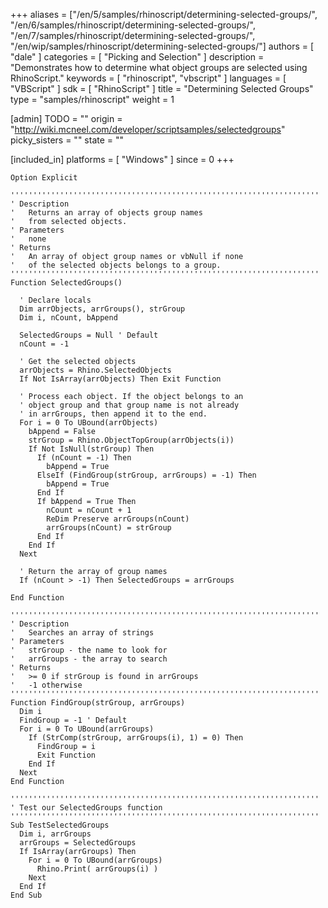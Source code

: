+++
aliases = ["/en/5/samples/rhinoscript/determining-selected-groups/", "/en/6/samples/rhinoscript/determining-selected-groups/", "/en/7/samples/rhinoscript/determining-selected-groups/", "/en/wip/samples/rhinoscript/determining-selected-groups/"]
authors = [ "dale" ]
categories = [ "Picking and Selection" ]
description = "Demonstrates how to determine what object groups are selected using RhinoScript."
keywords = [ "rhinoscript", "vbscript" ]
languages = [ "VBScript" ]
sdk = [ "RhinoScript" ]
title = "Determining Selected Groups"
type = "samples/rhinoscript"
weight = 1

[admin]
TODO = ""
origin = "http://wiki.mcneel.com/developer/scriptsamples/selectedgroups"
picky_sisters = ""
state = ""

[included_in]
platforms = [ "Windows" ]
since = 0
+++

```vbnet
Option Explicit

'''''''''''''''''''''''''''''''''''''''''''''''''''''''''''''''''''''
' Description
'   Returns an array of objects group names
'   from selected objects.
' Parameters
'   none
' Returns
'   An array of object group names or vbNull if none
'   of the selected objects belongs to a group.
'''''''''''''''''''''''''''''''''''''''''''''''''''''''''''''''''''''
Function SelectedGroups()

  ' Declare locals
  Dim arrObjects, arrGroups(), strGroup
  Dim i, nCount, bAppend

  SelectedGroups = Null ' Default
  nCount = -1

  ' Get the selected objects  
  arrObjects = Rhino.SelectedObjects
  If Not IsArray(arrObjects) Then Exit Function

  ' Process each object. If the object belongs to an
  ' object group and that group name is not already
  ' in arrGroups, then append it to the end.    
  For i = 0 To UBound(arrObjects)
    bAppend = False
    strGroup = Rhino.ObjectTopGroup(arrObjects(i))
    If Not IsNull(strGroup) Then
      If (nCount = -1) Then
        bAppend = True
      ElseIf (FindGroup(strGroup, arrGroups) = -1) Then
        bAppend = True
      End If
      If bAppend = True Then
        nCount = nCount + 1
        ReDim Preserve arrGroups(nCount)
        arrGroups(nCount) = strGroup
      End If
    End If
  Next

  ' Return the array of group names    
  If (nCount > -1) Then SelectedGroups = arrGroups

End Function

'''''''''''''''''''''''''''''''''''''''''''''''''''''''''''''''''''''
' Description
'   Searches an array of strings
' Parameters
'   strGroup - the name to look for
'   arrGroups - the array to search
' Returns
'   >= 0 if strGroup is found in arrGroups
'   -1 otherwise      
'''''''''''''''''''''''''''''''''''''''''''''''''''''''''''''''''''''
Function FindGroup(strGroup, arrGroups)
  Dim i
  FindGroup = -1 ' Default
  For i = 0 To UBound(arrGroups)
    If (StrComp(strGroup, arrGroups(i), 1) = 0) Then
      FindGroup = i
      Exit Function
    End If
  Next
End Function

'''''''''''''''''''''''''''''''''''''''''''''''''''''''''''''''''''''
' Test our SelectedGroups function
'''''''''''''''''''''''''''''''''''''''''''''''''''''''''''''''''''''
Sub TestSelectedGroups
  Dim i, arrGroups
  arrGroups = SelectedGroups
  If IsArray(arrGroups) Then
    For i = 0 To UBound(arrGroups)
      Rhino.Print( arrGroups(i) )
    Next
  End If
End Sub
```
